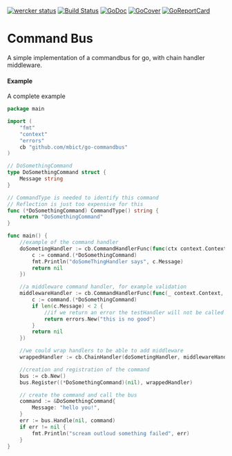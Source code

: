 [![wercker status](https://app.wercker.com/status/f2312ebb309f222c6df110a36ca2394c/s/master "wercker status")](https://app.wercker.com/project/byKey/f2312ebb309f222c6df110a36ca2394c)
[![Build Status](https://travis-ci.org/mbict/go-commandbus.png?branch=master)](https://travis-ci.org/mbict/go-commandbus)
[![GoDoc](https://godoc.org/github.com/mbict/go-commandbus?status.png)](http://godoc.org/github.com/mbict/go-commandbus)
[![GoCover](http://gocover.io/_badge/github.com/mbict/go-commandbus)](http://gocover.io/github.com/mbict/go-commandbus)
[![GoReportCard](http://goreportcard.com/badge/mbict/go-commandbus)](http://goreportcard.com/report/mbict/go-commandbus)

# Command Bus

A simple implementation of a commandbus for go, with chain handler middleware.

#### Example
A complete example
```go
package main

import (
	"fmt"
	"context"
	"errors"
	cb "github.com/mbict/go-commandbus"
)

// DoSomethingCommand
type DoSomethingCommand struct {
	Message string
}

// CommandType is needed to identify this command
// Reflection is just too expensive for this
func (*DoSomethingCommand) CommandType() string {
	return "DoSomethingCommand"
}

func main() {
	//example of the command handler
	doSometingHandler := cb.CommandHandlerFunc(func(ctx context.Context, command cb.Command) error {
		c := command.(*DoSomethingCommand)
		fmt.Println("doSomeThingHandler says", c.Message)
		return nil
	})

	//a middleware command handler, for example validation
	middlewareHandler := cb.CommandHandlerFunc(func(_ context.Context, command cb.Command) error {
		c := command.(*DoSomethingCommand)
		if len(c.Message) < 2 {
			//if we return an error the testHandler will not be called
			return errors.New("this is no good")
		}
		return nil
	})

	//we could wrap handlers to be able to add middleware
	wrappedHandler := cb.ChainHandler(doSometingHandler, middlewareHandler)

	//creation and registration of the command
	bus := cb.New()
	bus.Register((*DoSomethingCommand)(nil), wrappedHandler)

	// create the command and call the bus
	command := &DoSomethingCommand{
		Message: "hello you!",
	}
	err := bus.Handle(nil, command)
	if err != nil {
		fmt.Println("scream outloud something failed", err)
	}
}
```